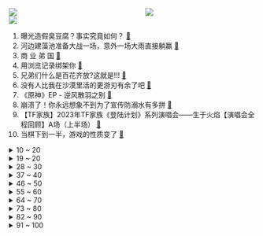 <div >
	<a style="float:left;width:55%;" href = "https://github.com/anuraghazra/github-readme-stats">
	 <img src = "https://github-readme-stats.vercel.app/api?username=iuuuuuaena&theme=buefy&show_icons=true"/>
	</a>
	<a  style="float:right;width:45%" href = "https://github.com/anuraghazra/github-readme-stats">
	 <img  src="https://github-readme-stats.vercel.app/api/top-langs/?username=anuraghazra&layout=compact"/>
	</a>
	</div>

[![](https://img.shields.io/badge/jxd-@jxdgogogo.xyz-yellowgreen.svg)](https://www.jxdgogogo.xyz)<br>
1. 曝光造假臭豆腐？事实究竟如何？ [:link:](//www.bilibili.com/video/BV1oc411c7nW) <br>
2. 河边建藻池准备大战一场，意外一场大雨直接躺赢 [:link:](//www.bilibili.com/video/BV1Pz4y1x7Uz) <br>
3. 商 业 弟 国 [:link:](//www.bilibili.com/video/BV1Uj411X7Nq) <br>
4. 用浏览记录绑架你 [:link:](//www.bilibili.com/video/BV14V411L7GV) <br>
5. 兄弟们什么是百花齐放?这就是!!! [:link:](//www.bilibili.com/video/BV1uX4y1E7BE) <br>
6. 没有人比我在沙漠里活的更游刃有余了吧 [:link:](//www.bilibili.com/video/BV1Eu4y1U7tx) <br>
7. 《原神》EP - 逆风散羽之别 [:link:](//www.bilibili.com/video/BV1ax4y197cP) <br>
8. 崩溃了！你永远想象不到为了宣传防溺水有多拼 [:link:](//www.bilibili.com/video/BV1Mk4y1V7QF) <br>
9. 【TF家族】2023年TF家族《登陆计划》系列演唱会——生于火焰【演唱会全程回顾】A场（上半场） [:link:](//www.bilibili.com/video/BV1xz4y1t7mo) <br>
10. 当棋下到一半，游戏的性质变了 [:link:](//www.bilibili.com/video/BV1bx4y197pn) <br>
<details>
<summary>10 ~ 20</summary>

11. 完整版《ikun话》演唱会！多机位饭拍！至臻纯享！全网首发！！ [:link:](//www.bilibili.com/video/BV1cX4y1E7dA) <br>
12. 改变美国医保制度的电影，被我国翻拍票房很好，你猜国产版叫什么 [:link:](//www.bilibili.com/video/BV1Mk4y1V76W) <br>
13. 这个忍者明明超强却过分慎重！！！【完整版】 [:link:](//www.bilibili.com/video/BV1wP411k7YZ) <br>
14. 【阿兰X千古】影精灵为使命而战，双面阿兰演绎影骨羁绊 [:link:](//www.bilibili.com/video/BV1dW4y1d7Yy) <br>
15. 江西辣vs歪果仁，江西的“家常辣”，老外能接受吗？ [:link:](//www.bilibili.com/video/BV1xW4y1d751) <br>
16. 高情商老板 [:link:](//www.bilibili.com/video/BV1a14y1z7Ee) <br>
17. 我进入了照片的世界，超强视觉游戏！上集（取景器 Viewfinder） [:link:](//www.bilibili.com/video/BV1zu4y1U7M7) <br>
18. 周深X美依礼芽 首支中文新歌《夏日妄想》(王者荣耀夏日主题曲) [:link:](//www.bilibili.com/video/BV1wu411G71q) <br>
19. 我穿尤里卡突袭者去漫展，没什么问题吧？ [:link:](//www.bilibili.com/video/BV1Vj411d7NC) <br>
</details>
<details>
<summary>19 ~ 20</summary>

20. 课堂自制雷电法杖！召唤雷电！ [:link:](//www.bilibili.com/video/BV1kk4y1G7f3) <br>
21. 用粉色世界瓦解父权制度｜《芭比》的讽刺，远不止这些 [:link:](//www.bilibili.com/video/BV1n8411m78H) <br>
22. 嘲笑奶盖，理解奶盖，成为奶盖 [:link:](//www.bilibili.com/video/BV1ih4y127gP) <br>
23. 人生这场游戏 要洒脱 要勇敢 要尽兴 [:link:](//www.bilibili.com/video/BV1J14y1X7Ln) <br>
24. “尊重所有的声音，但只做自己” [:link:](//www.bilibili.com/video/BV18N411e7cN) <br>
25. 汽车安全锤 [:link:](//www.bilibili.com/video/BV1ZM4y1s7DN) <br>
26. 强哥配音揭秘！！ [:link:](//www.bilibili.com/video/BV1nu4y1U7gX) <br>
27. 是变态，但不是偷内衣的那一个（阿晴教学篇op/ed）【11】 [:link:](//www.bilibili.com/video/BV1n8411m7He) <br>
28. 在机场尴尬是我俩的命运我了解 [:link:](//www.bilibili.com/video/BV1wN411v7bR) <br>
</details>
<details>
<summary>28 ~ 30</summary>

29. 我们五个太有手法啦！ [:link:](//www.bilibili.com/video/BV1xz4y1t7nz) <br>
30. 六天六大门派.第七天光明顶.完结 [:link:](//www.bilibili.com/video/BV1fh4y1C7Qa) <br>
31. 探秘网红撒盐哥餐厅！24K黄金牛排！到底什么味道？ [:link:](//www.bilibili.com/video/BV1fV4y147UV) <br>
32. 牛之卡比 简称叫什么？ [:link:](//www.bilibili.com/video/BV1kx4y1d7HB) <br>
33. 刃：来了吗！饮月君……？？ [:link:](//www.bilibili.com/video/BV1jP411r7zS) <br>
34. 我认真耍个帅 [:link:](//www.bilibili.com/video/BV1Zx4y197RS) <br>
35. ⚡曾经火爆全网的《Tik Tok》，让我腿都抖断了，鬼知道我看了多少遍⚡ [:link:](//www.bilibili.com/video/BV1gz4y1t7Di) <br>
36. 赛车游戏玩上瘾了 [:link:](//www.bilibili.com/video/BV1bu4y1S7S9) <br>
37. 租房要一次性付百万日元？东京租房太夸张了！ [:link:](//www.bilibili.com/video/BV1Bx4y197gx) <br>
</details>
<details>
<summary>37 ~ 40</summary>

38. 星铁宇宙最高生命 天下第一刃的核爆伤害 硬核推演 [:link:](//www.bilibili.com/video/BV1ZM4y1s7f1) <br>
39. 山里暴雨多，给流浪猫制作“大型避雨猫窝” [:link:](//www.bilibili.com/video/BV1ch4y1j71Z) <br>
40. 和牛烤肉店的服务员为什么要这么帅啊？ [:link:](//www.bilibili.com/video/BV1Hj411R7Fo) <br>
41. 业余，我们是专业的！ [:link:](//www.bilibili.com/video/BV1X14y1Q7Ma) <br>
42. 仨战士到别的博主家蹭饭，一道菜就吃饱了？ [:link:](//www.bilibili.com/video/BV1Au4y1U7vM) <br>
43. “神明不会救你，但解放军会” [:link:](//www.bilibili.com/video/BV1Gu411G7jZ) <br>
44. 卧槽！终于有不拿观众当傻子的女扮男装了！！！！ [:link:](//www.bilibili.com/video/BV1JN411e7Fk) <br>
45. 不敢看这个视频，建议帮我看一哈 [:link:](//www.bilibili.com/video/BV1Ex4y197Yy) <br>
46. ［我的世界] 格局打开！ [:link:](//www.bilibili.com/video/BV1tc411w7Mt) <br>
</details>
<details>
<summary>46 ~ 50</summary>

47. 搞什么 [:link:](//www.bilibili.com/video/BV1vc411w7sA) <br>
48. 起猛了 看见BW大猫猫！ [:link:](//www.bilibili.com/video/BV1u94y1v7VK) <br>
49. 不同职业的天花板！ [:link:](//www.bilibili.com/video/BV1Ph4y1y79g) <br>
50. 13年前骗我70QB的网恋对象 终于被我逮住了！！！ [:link:](//www.bilibili.com/video/BV1zV4y147oh) <br>
51. 这个女人一直藏在我家！卡森的房子，深不可测的恐惧 第三章 [:link:](//www.bilibili.com/video/BV1Pp4y157Dr) <br>
52. 没有陆地可言 [:link:](//www.bilibili.com/video/BV1zV4y1t7ME) <br>
53. 原神启动 [:link:](//www.bilibili.com/video/BV1hP411r7Lo) <br>
54. 世上还是好人多啊！ [:link:](//www.bilibili.com/video/BV1ZW4y1d7uE) <br>
55. 新一代“网红按斤称零食”来袭！究竟值不值？味道如何？ [:link:](//www.bilibili.com/video/BV1rW4y1d7Fh) <br>
</details>
<details>
<summary>55 ~ 60</summary>

56. 真假真子？？？？？？？ [:link:](//www.bilibili.com/video/BV1bh4y1V7CK) <br>
57. 英国博主：多年经验告诫大家 在中国晚上千万不要出门 因为你会 [:link:](//www.bilibili.com/video/BV1sx4y1d7tH) <br>
58. 我还没学会怎么Social... [:link:](//www.bilibili.com/video/BV13z4y1t7kK) <br>
59. 一个敢教一个敢学，配合默契 [:link:](//www.bilibili.com/video/BV1jx4y1R7fp) <br>
60. 打游戏碰到摆烂的人不要怕！有守护神在！！！！ [:link:](//www.bilibili.com/video/BV1aM4y1p7EY) <br>
61. 40度的天气穿着机甲衣 暴汗啊，每个职业都不容易。 [:link:](//www.bilibili.com/video/BV1eV4y1t7h3) <br>
62. 一口气看完《追光的日子》全集-每个奋斗过的青春都值得回忆 [:link:](//www.bilibili.com/video/BV14c411c7xM) <br>
63. Boss夏季职业装，你值得拥有。 [:link:](//www.bilibili.com/video/BV1X8411m7p9) <br>
64. 当我在漫展腿咚到我喜欢的coser时 [:link:](//www.bilibili.com/video/BV11u411V76F) <br>
</details>
<details>
<summary>64 ~ 70</summary>

65. 【跳伞失误】拍下自己摔成肉泥全过程，摄像装备误以为是伞 [:link:](//www.bilibili.com/video/BV1RN411e7vq) <br>
66. 日语老师听了我的配音作业后，把我好友删了。。。【配音】 [:link:](//www.bilibili.com/video/BV1WX4y1n7At) <br>
67. BW上折磨up主 [:link:](//www.bilibili.com/video/BV1i8411m74n) <br>
68. 【花小烙】为什么我们会中暑？中暑后该怎么办？ [:link:](//www.bilibili.com/video/BV1u14y1X7rc) <br>
69. 大爷的母猫之耿耿于怀的大爷耿耿于怀的林老师 [:link:](//www.bilibili.com/video/BV1Xu411V7vL) <br>
70. 日本职业“软饭男”？13年吃住全靠7任女友养活，还经常被对方求婚？ [:link:](//www.bilibili.com/video/BV1yz4y1x7tr) <br>
71. 燃！燃！燃！你们点的《水龙吟》来啦～ [:link:](//www.bilibili.com/video/BV1eX4y1n7rU) <br>
72. 不会真的有人来淄博是为了吃烧烤吧！ [:link:](//www.bilibili.com/video/BV1aP411z7nP) <br>
73. 马克笔与色彩的完美结合 颜色的通透感 [:link:](//www.bilibili.com/video/BV1qP411r7HX) <br>
</details>
<details>
<summary>73 ~ 80</summary>

74. 这是不是你考试前后的样子？ [:link:](//www.bilibili.com/video/BV1uh4y1y77t) <br>
75. BW水很深 我把握不住 [:link:](//www.bilibili.com/video/BV1394y1v7fA) <br>
76. 回村后，我每天研究：怎么当一个合格的五保户 [:link:](//www.bilibili.com/video/BV18m4y1L7v9) <br>
77. 《アイドル》Idol 李艺彤演绎超越时代的偶像传说【BML2023单品】 [:link:](//www.bilibili.com/video/BV1ch4y1L7tj) <br>
78. 我第一次见这样卖芒果的 [:link:](//www.bilibili.com/video/BV1rV411K7bD) <br>
79. 【梗百科】撞火佛祖是啥梗？ [:link:](//www.bilibili.com/video/BV1gk4y1V7WC) <br>
80. 非洲街头硬核表演，传说中的天才驯兽师，尼日利亚鬣狗人真的猛！ [:link:](//www.bilibili.com/video/BV1op4y1V71X) <br>
81. 愿天下人的真心都不会被辜负…… [:link:](//www.bilibili.com/video/BV15c411w7AV) <br>
82. 爷爷的身后，是他的一生！ [:link:](//www.bilibili.com/video/BV1Np4y157hN) <br>
</details>
<details>
<summary>82 ~ 90</summary>

83. 《我是珊瑚宫心海的狗》 [:link:](//www.bilibili.com/video/BV11h4y1L7Fg) <br>
84. 【万字解说】评分8.4，冷门悬疑德剧《异教峰》，邪恶教义+连环杀人+高智商杀手 [:link:](//www.bilibili.com/video/BV1oM4y1p7NR) <br>
85. 年轻人不讲5的！！！ [:link:](//www.bilibili.com/video/BV1Xm4y1L7CR) <br>
86. #囍 唢呐一响 不是大喜就是大悲#手绘蛋糕 [:link:](//www.bilibili.com/video/BV1Bk4y1G735) <br>
87. 英国疯子？天才发明家？Colin Furze 正式入驻B站啦！ [:link:](//www.bilibili.com/video/BV1qh4y117BG) <br>
88. 真的不用这么 细 吧 [:link:](//www.bilibili.com/video/BV1TW4y1o78r) <br>
89. “海洋杀手”——离岸流，让人阴阳两隔 [:link:](//www.bilibili.com/video/BV1Bh4y1V7mq) <br>
90. ICU人情冷暖：又一个大哥的陨落。 [:link:](//www.bilibili.com/video/BV1K14y1X7f5) <br>
91. 当年我寻思着一只猫能长多大？ [:link:](//www.bilibili.com/video/BV1hP411r7ZU) <br>
</details>
<details>
<summary>91 ~ 100</summary>

92. 【接字组词】猫藓人？蟑螂烧？来看人类创造新词 [:link:](//www.bilibili.com/video/BV1zm4y1L799) <br>
93. 啊？15.0 [:link:](//www.bilibili.com/video/BV1rh4y1V7W5) <br>
94. 夜间车厢 | 不眠夜的睡前故事 [:link:](//www.bilibili.com/video/BV1aV4y1t733) <br>
95. 叔，我记得早上好像给过你脸了！ [:link:](//www.bilibili.com/video/BV1du41137zo) <br>
96. 一次猪猪侠引起的惨剧 [:link:](//www.bilibili.com/video/BV1MV4y1q7St) <br>
97. 为了把电影拍成，导演都能想出什么忽悠人的骚招！【好莱坞整活大师16】 [:link:](//www.bilibili.com/video/BV1u14y1X7er) <br>
98. 【冰与火之舞/优质谱推荐】超治愈的歌曲Lifeline(生命线）完美无瑕 [:link:](//www.bilibili.com/video/BV1Fk4y1V7Jy) <br>
99. 假如苏明玉和许沁是真假千金，孟宴臣：美美捉蝴蝶去咯 [:link:](//www.bilibili.com/video/BV1XN411e7U2) <br>
100. 《封神》别输啊！我想看第2部，我想看更多中国大片 [:link:](//www.bilibili.com/video/BV1UM4y1s7UE) <br>
</details>
